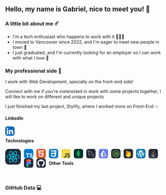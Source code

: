 <h2>Hello, my name is Gabriel, nice to meet you! 🙂</h2>

<h3>A little bit about me ☄️</h3>
<ul>
  <li>I'm a tech enthusiast who happens to work with it 🧑🏽‍💻</li>
  <li>I moved to Vancouver since 2022, and I'm eager to meet new people in town 🍁</li>
  <li>I just graduated, and I'm currently looking for an employer so I can work with what I love 👀</li>
</ul>

<h3>My professional side 🧠</h3>
<p>I work with Web Development, specially on the front-end side!</p>
<p>Connect with me if you're insterested in work with some projects together, I will like to work on different and unique projects</p>
<p>I just finished my last project, Stylify, where I worked more on Front-End 💥</p>

<div>
  <h4>LinkedIn</h4>
  <a href="https://www.linkedin.com/in/gabriel-silvestre-dev/"><img align="left" alt="Java" width="30px" style="padding-right: 10px;"   src="https://raw.githubusercontent.com/tandpfun/skill-icons/main/icons/LinkedIn.svg" /></a>
</div>

<br>

<h4>Technologies</h4>
<img align="left" alt="React" width="50px" style="padding-right: 10px;" src="https://raw.githubusercontent.com/tandpfun/skill-icons/main/icons/React-Dark.svg" />
<img align="left" alt="TypeScript" width="30px" style="padding-right: 10px;" src="https://raw.githubusercontent.com/tandpfun/skill-icons/main/icons/TypeScript.svg" />
<img align="left" alt="HTML" width="30px" style="padding-right: 10px;" src="https://raw.githubusercontent.com/tandpfun/skill-icons/main/icons/HTML.svg" />
<img align="left" alt="CSS" width="30px" style="padding-right: 10px;" src="https://raw.githubusercontent.com/tandpfun/skill-icons/main/icons/CSS.svg" />
<img align="left" alt="JavaScript" width="30px" style="padding-right: 10px;" src="https://raw.githubusercontent.com/tandpfun/skill-icons/main/icons/JavaScript.svg" />
<img align="left" alt="MongoDB" width="30px" style="padding-right: 10px;" src="https://raw.githubusercontent.com/tandpfun/skill-icons/main/icons/MongoDB.svg" />
<img align="left" alt="MySQL" width="30px" style="padding-right: 10px;" src="https://raw.githubusercontent.com/tandpfun/skill-icons/main/icons/MySQL-Dark.svg" />
<img align="left" alt="Prisma" width="30px" style="padding-right: 10px;" src="https://raw.githubusercontent.com/tandpfun/skill-icons/main/icons/Prisma.svg" />
<img align="left" alt="Node.JS" width="30px" style="padding-right: 10px;" src="https://raw.githubusercontent.com/tandpfun/skill-icons/main/icons/NodeJS-Dark.svg" />
<img align="left" alt="Firebase" width="30px" style="padding-right: 10px;" src="https://raw.githubusercontent.com/tandpfun/skill-icons/main/icons/Firebase-Dark.svg" />
<img align="left" alt="Wordpress" width="30px" style="padding-right: 10px;" src="https://raw.githubusercontent.com/tandpfun/skill-icons/main/icons/Wordpress.svg" />
<img align="left" alt="Java" width="30px" style="padding-right: 10px;" src="https://raw.githubusercontent.com/tandpfun/skill-icons/main/icons/Java-Dark.svg" />
<img align="left" alt="Figma" width="30px" style="padding-right: 10px;" src="https://raw.githubusercontent.com/tandpfun/skill-icons/main/icons/Figma-Dark.svg" />
<img align="left" alt="GitHub" width="30px" style="padding-right: 10px;" src="https://raw.githubusercontent.com/tandpfun/skill-icons/main/icons/Github-Dark.svg" />

<br>
<h4>Other Tools</h4>

<br>

<h3>GitHub Data 💻</h3>

<!--
**gabrieldiasls/gabrieldiasls** is a ✨ _special_ ✨ repository because its `README.md` (this file) appears on your GitHub profile.

Here are some ideas to get you started:

- 🔭 I’m currently working on ...
- 🌱 I’m currently learning ...
- 👯 I’m looking to collaborate on ...
- 🤔 I’m looking for help with ...
- 💬 Ask me about ...
- 📫 How to reach me: ...
- 😄 Pronouns: ...
- ⚡ Fun fact: ...
-->
